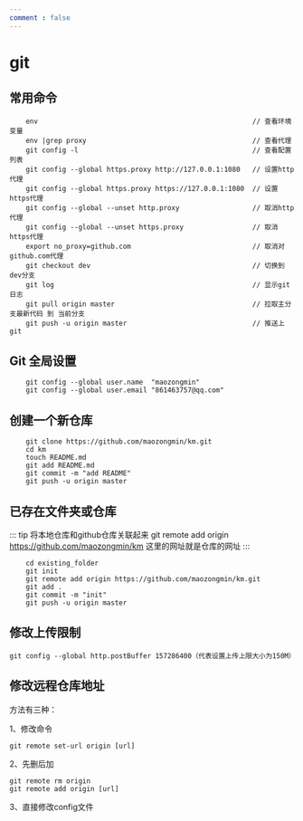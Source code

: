 ```yaml
---
comment : false
---
```


# git 

## 常用命令
```
    env                                                     // 查看环境变量
    env |grep proxy                                         // 查看代理
    git config -l                                           // 查看配置列表
    git config --global https.proxy http://127.0.0.1:1080   // 设置http代理
    git config --global https.proxy https://127.0.0.1:1080  // 设置https代理
    git config --global --unset http.proxy                  // 取消http代理
    git config --global --unset https.proxy                 // 取消https代理
    export no_proxy=github.com                              // 取消对github.com代理
    git checkout dev                                        // 切换到dev分支
    git log                                                 // 显示git日志
    git pull origin master                                  // 拉取主分支最新代码 到 当前分支
    git push -u origin master                               // 推送上git
```

## Git 全局设置
```
    git config --global user.name  "maozongmin"
    git config --global user.email "861463757@qq.com"
```

## 创建一个新仓库
```
    git clone https://github.com/maozongmin/km.git
    cd km
    touch README.md
    git add README.md
    git commit -m "add README"
    git push -u origin master
```


## 已存在文件夹或仓库
::: tip 将本地仓库和github仓库关联起来
git remote add origin https://github.com/maozongmin/km 这里的网址就是仓库的网址
:::
```
    cd existing_folder
    git init
    git remote add origin https://github.com/maozongmin/km.git
    git add .
    git commit -m "init"
    git push -u origin master
```

## 修改上传限制
 ```
git config --global http.postBuffer 157286400（代表设置上传上限大小为150M）
 ```




## 修改远程仓库地址
方法有三种：

1、修改命令
```
git remote set-url origin [url]
```

2、先删后加
```
git remote rm origin
git remote add origin [url]
```

3、直接修改config文件